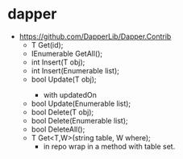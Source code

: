 # dapper

- https://github.com/DapperLib/Dapper.Contrib
    - T Get<T>(id);
    - IEnumerable<T> GetAll<T>();
    - int Insert<T>(T obj);
    - int Insert<T>(Enumerable<T> list);
    - bool Update<T>(T obj);
        - with updatedOn
    - bool Update<T>(Enumerable<T> list);
    - bool Delete<T>(T obj);
    - bool Delete<T>(Enumerable<T> list);
    - bool DeleteAll<T>(); 
    - T Get<T,W>(string table, W where);       
        - in repo wrap in a method with table set.